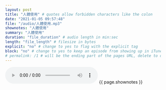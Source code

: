 ```yaml
---
layout: post
title: "人體使用" # quotes allow forbidden characters like the colon
date: "2021-01-05 09:57:48"
file: "/audio/人體使用.mp3"
shownotes: "人體使用"
summary: "人體使用"
duration: "file_duration" # audio length in min:sec
length: "file_length" # filesize in bytes
explicit: "no" # change to yes to flag with the explicit tag
block: "no" # change to yes to keep an episode from showing up in iTunes
# permalink: /1 # will be the ending part of the pages URL, delete to default to the title
---
```


<audio controls>
<source src="{{site.url}}{{site.baseurl}}{{ page.file }}" type="audio/x-mp3">
Your browser does not support the audio element.
</audio>
{{ page.shownotes }}
